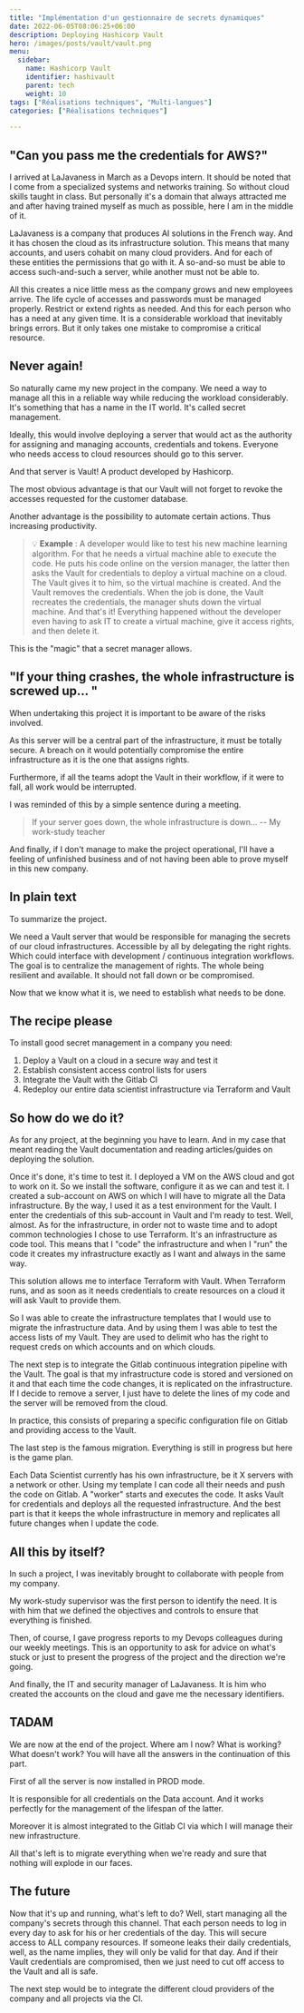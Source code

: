 ```yaml
---
title: "Implémentation d'un gestionnaire de secrets dynamiques"
date: 2022-06-05T08:06:25+06:00
description: Deploying Hashicorp Vault
hero: /images/posts/vault/vault.png
menu:
  sidebar:
    name: Hashicorp Vault
    identifier: hashivault
    parent: tech
    weight: 10
tags: ["Réalisations techniques", "Multi-langues"]
categories: ["Réalisations techniques"]

---
```

## "Can you pass me the credentials for AWS?"

I arrived at LaJavaness in March as a Devops intern. It should be noted that I come from a specialized systems and networks training. So without cloud skills taught in class. But personally it's a domain that always attracted me and after having trained myself as much as possible, here I am in the middle of it.

LaJavaness is a company that produces AI solutions in the French way. And it has chosen the cloud as its infrastructure solution. This means that many accounts, and users cohabit on many cloud providers. And for each of these entities the permissions that go with it. A so-and-so must be able to access such-and-such a server, while another must not be able to.

All this creates a nice little mess as the company grows and new employees arrive. The life cycle of accesses and passwords must be managed properly. Restrict or extend rights as needed. And this for each person who has a need at any given time. It is a considerable workload that inevitably brings errors. But it only takes one mistake to compromise a critical resource.

## Never again! 

So naturally came my new project in the company. We need a way to manage all this in a reliable way while reducing the workload considerably. It's something that has a name in the IT world. It's called secret management.

Ideally, this would involve deploying a server that would act as the authority for assigning and managing accounts, credentials and tokens. Everyone who needs access to cloud resources should go to this server.

And that server is Vault! A product developed by Hashicorp.

The most obvious advantage is that our Vault will not forget to revoke the accesses requested for the customer database.

Another advantage is the possibility to automate certain actions. Thus increasing productivity.

>💡 **Example** : A developer would like to test his new machine learning algorithm. For that he needs a virtual machine able to execute the code. He puts his code online on the version manager, the latter then asks the Vault for credentials to deploy a virtual machine on a cloud. The Vault gives it to him, so the virtual machine is created. And the Vault removes the credentials. When the job is done, the Vault recreates the credentials, the manager shuts down the virtual machine. And that's it! Everything happened without the developer even having to ask IT to create a virtual machine, give it access rights, and then delete it.

This is the "magic" that a secret manager allows.

## "If your thing crashes, the whole infrastructure is screwed up... "

When undertaking this project it is important to be aware of the risks involved.

As this server will be a central part of the infrastructure, it must be totally secure. A breach on it would potentially compromise the entire infrastructure as it is the one that assigns rights.

Furthermore, if all the teams adopt the Vault in their workflow, if it were to fall, all work would be interrupted.

I was reminded of this by a simple sentence during a meeting.

> If your server goes down, the whole infrastructure is down...
>-- My work-study teacher

And finally, if I don't manage to make the project operational, I'll have a feeling of unfinished business and of not having been able to prove myself in this new company.

## In plain text

To summarize the project.

We need a Vault server that would be responsible for managing the secrets of our cloud infrastructures. Accessible by all by delegating the right rights. Which could interface with development / continuous integration workflows. The goal is to centralize the management of rights. The whole being resilient and available. It should not fall down or be compromised.

Now that we know what it is, we need to establish what needs to be done.

## The recipe please

To install good secret management in a company you need:

1. Deploy a Vault on a cloud in a secure way and test it
2. Establish consistent access control lists for users
3. Integrate the Vault with the Gitlab CI
4. Redeploy our entire data scientist infrastructure via Terraform and Vault

## So how do we do it?

As for any project, at the beginning you have to learn. And in my case that meant reading the Vault documentation and reading articles/guides on deploying the solution.

Once it's done, it's time to test it. I deployed a VM on the AWS cloud and got to work on it. So we install the software, configure it as we can and test it. I created a sub-account on AWS on which I will have to migrate all the Data infrastructure. By the way, I used it as a test environment for the Vault.  I enter the credentials of this sub-account in Vault and I'm ready to test. Well, almost. As for the infrastructure, in order not to waste time and to adopt common technologies I chose to use Terraform. It's an infrastructure as code tool. This means that I "code" the infrastructure and when I "run" the code it creates my infrastructure exactly as I want and always in the same way.

This solution allows me to interface Terraform with Vault. When Terraform runs, and as soon as it needs credentials to create resources on a cloud it will ask Vault to provide them.

So I was able to create the infrastructure templates that I would use to migrate the infrastructure data. And by using them I was able to test the access lists of my Vault. They are used to delimit who has the right to request creds on which accounts and on which clouds.

The next step is to integrate the Gitlab continuous integration pipeline with the Vault. The goal is that my infrastructure code is stored and versioned on it and that each time the code changes, it is replicated on the infrastructure. If I decide to remove a server, I just have to delete the lines of my code and the server will be removed from the cloud.

In practice, this consists of preparing a specific configuration file on Gitlab and providing access to the Vault.

The last step is the famous migration. Everything is still in progress but here is the game plan.

Each Data Scientist currently has his own infrastructure, be it X servers with a network or other. Using my template I can code all their needs and push the code on Gitlab. A "worker" starts and executes the code. It asks Vault for credentials and deploys all the requested infrastructure. And the best part is that it keeps the whole infrastructure in memory and replicates all future changes when I update the code.

## All this by itself?

In such a project, I was inevitably brought to collaborate with people from my company.

My work-study supervisor was the first person to identify the need. It is with him that we defined the objectives and controls to ensure that everything is finished.

Then, of course, I gave progress reports to my Devops colleagues during our weekly meetings. This is an opportunity to ask for advice on what's stuck or just to present the progress of the project and the direction we're going.

And finally, the IT and security manager of LaJavaness. It is him who created the accounts on the cloud and gave me the necessary identifiers.

## TADAM

We are now at the end of the project. Where am I now? What is working? What doesn't work? You will have all the answers in the continuation of this part.

First of all the server is now installed in PROD mode.

It is responsible for all credentials on the Data account. And it works perfectly for the management of the lifespan of the latter.

Moreover it is almost integrated to the Gitlab CI via which I will manage their new infrastructure.

All that's left is to migrate everything when we're ready and sure that nothing will explode in our faces.

## The future

Now that it's up and running, what's left to do? Well, start managing all the company's secrets through this channel. That each person needs to log in every day to ask for his or her credentials of the day. This will secure access to ALL company resources. If someone leaks their daily credentials, well, as the name implies, they will only be valid for that day. And if their Vault credentials are compromised, then we just need to cut off access to the Vault and all is safe.

The next step would be to integrate the different cloud providers of the company and all projects via the CI.